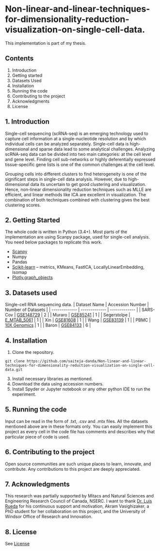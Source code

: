 # Non-linear-and-linear-techniques-for-dimensionality-reduction-visualization-on-single-cell-data.
This implementation is part of my thesis.

## Contents
1. Introduction
2. Getting started
3. Datasets Used
4. Installation
5. Running the code
6. Contributing to the project
7. Acknowledgments
8. License

## 1. Introduction
Single-cell sequencing (scRNA-seq) is an emerging technology used to capture cell information at a single-nucleotide resolution and by which individual cells can be analyzed separately. Single-cell data is high-dimensional and sparse data lead to some analytical challenges. Analyzing scRNA-seq data can be divided into two main categories: at the cell level and gene level. Finding cell sub-networks or highly deferentially expressed tissue-specific gene lists is one of the common challenges at the cell level.

Grouping cells into different clusters to find heterogeneity is one of the significant steps in single-cell data analysis. However, due to high-dimensional data its uncertain to get good clustering and visualization. Hence, non-linear dimensionality reduction techniques such as MLLE are efficient, and linear methods like ICA are excellent in visualization. The combination of both techniques combined with clustering gives the best clustering scores. 

## 2. Getting Started
The whole code is written in Python (3.4+).
Most parts of the implementation are using Scanpy package, used for single-cell analysis.
You need below packages to replicate this work.
- [Scanpy](https://scanpy.readthedocs.io/en/stable/)
- Numpy
- Pandas
- [Scikit-learn](https://scikit-learn.org/stable/) – metrics, KMeans, FastICA, LocallyLinearEmbedding, Isomap
- [Plotly.graph_objects](https://plotly.com/python/graph-objects/) 

## 3. Datasets used
Single-cell RNA sequencing data.
| Dataset Name  | Accession Number | Number of Datasets |
| ------------- | ------------- | ------------- |
| SARS-Cov  | [GSE148729](https://www.ncbi.nlm.nih.gov/geo/query/acc.cgi?acc=GSE148729)  | 2 |
| Muraro  | [GSE85241](https://ftp.ncbi.nlm.nih.gov/geo/series/GSE85nnn/GSE85241/suppl/GSE85241_cellsystems_dataset_4donors_updated.csv.gz)  | 1 |
| Segerstolpe  | [E_MTAB_5061](https://www.ebi.ac.uk/arrayexpress/files/E-MTAB-5061/E-MTAB-5061.sdrf.txt)  | 1 |
| Xin  | [GSE81608](https://ftp.ncbi.nlm.nih.gov/geo/series/GSE81nnn/GSE81608/suppl/GSE81608_human_islets_rpkm.txt.gz)  | 1 |
| Wang  | [GSE83139](https://ftp.ncbi.nlm.nih.gov/geo/series/GSE83nnn/GSE83139/suppl/GSE83139_tbx-v-f-norm-ntv-cpms.csv.gz)  | 1 |
| PBMC  | [10X Genomics](http://cf.10xgenomics.com/samples/cell-exp/1.1.0/pbmc3k/pbmc3k_filtered_gene_bc_matrices.tar.gz)  | 1 |
| Baron  | [GSE84133](https://www.ncbi.nlm.nih.gov/geo/query/acc.cgi?acc=GSE84133)  | 6 |

## 4. Installation
1.	Clone the repository.
```
git clone https://github.com/saiteja-danda/Non-linear-and-linear-techniques-for-dimensionality-reduction-visualization-on-single-cell-data.git
```
3.	Install necessary libraries as mentioned.
4.	Download the data using accession numbers.
5.	Install Spyder or Jupyter notebook or any other python IDE to run the experiment.

## 5. Running the code
Input can be read in the form of .txt, .csv and .mtx files. All the datasets mentioned above are in these formats only.
You can easily implement this project as every cell in the code file has comments and describes why that particular piece of code is used.

## 6. Contributing to the project
Open source communities are such unique places to learn, innovate, and contribute. Any contributions to this project are deeply appreciated.

## 7. Acknowledgments
This research was partially supported by Mitacs and Natural Sciences and Engineering Research Council of Canada, NSERC. I want to thank [Dr. Luis Rueda](https://luisrueda.myweb.cs.uwindsor.ca/) for his continuous support and motivation, Akram Vasighizaker, a PhD student for her collaboration on this project, and the University of Windsor Office of Research and Innovation.

## 8. License
  See [License](https://github.com/saiteja-danda/Non-linear-and-linear-techniques-for-dimensionality-reduction-visualization-on-single-cell-data./blob/main/LICENSE)
